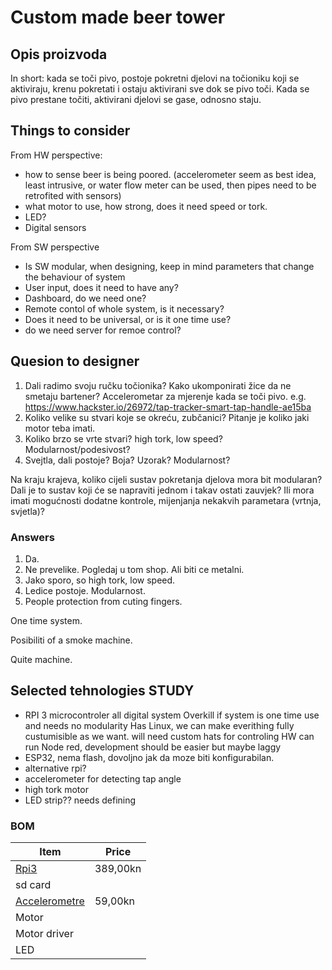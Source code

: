 # Custom made beer tower

## Opis proizvoda

In short: kada se toči pivo, postoje pokretni djelovi na točioniku koji se aktiviraju, krenu pokretati i ostaju aktivirani sve dok se pivo toči. Kada se pivo prestane točiti, aktivirani djelovi se gase, odnosno staju.

## Things to consider

From HW perspective:

- how to sense beer is being poored. (accelerometer seem as best idea, least intrusive, or water flow meter can be used, then pipes need to be retrofited with sensors)
- what motor to use, how strong, does it need speed or tork.
- LED?
- Digital sensors

From SW perspective

- Is SW modular, when designing, keep in mind parameters that change the behaviour of system
- User input, does it need to have any?
- Dashboard, do we need one?
- Remote contol of whole system, is it necessary?
- Does it need to be universal, or is it one time use?
- do we need server for remoe control?

## Quesion to designer

1. Dali radimo svoju ručku točionika? Kako ukomponirati žice da ne smetaju bartener? Accelerometar za mjerenje kada se toči pivo. e.g. <https://www.hackster.io/26972/tap-tracker-smart-tap-handle-ae15ba>
2. Koliko velike su stvari koje se okreću, zubčanici? Pitanje je koliko jaki motor teba imati.
3. Koliko brzo se vrte stvari? high tork, low speed? Modularnost/podesivost?
4. Svejtla, dali postoje? Boja? Uzorak? Modularnost?

Na kraju krajeva, koliko cijeli sustav pokretanja djelova mora bit modularan? Dali je to sustav koji će se napraviti jednom i takav ostati zauvjek? Ili mora imati mogućnosti dodatne kontrole, mijenjanja nekakvih parametara (vrtnja, svjetla)?

### Answers

1. Da.
2. Ne prevelike. Pogledaj u tom shop. Ali biti ce metalni.
3. Jako sporo, so high tork, low speed.
4. Ledice postoje. Modularnost.
5. People protection from cuting fingers.

One time system.

Posibiliti of a smoke machine.

Quite machine.

## Selected tehnologies STUDY

- RPI 3 microcontroler all digital system
  Overkill if system is one time use and needs no modularity
  Has Linux, we can make everithing fully custumisible as we want.
  will need custom hats for controling HW
  can run Node red, development should be easier but maybe laggy
- ESP32, nema flash, dovoljno jak da moze biti konfigurabilan.
- alternative rpi?
- accelerometer for detecting tap angle
- high tork motor
- LED strip?? needs defining

### BOM

| Item                                                                                                                          | Price    |
| ----------------------------------------------------------------------------------------------------------------------------- | -------- |
| [Rpi3](https://www.chipoteka.hr/raspberry-pi-3-model-b-wifi-bluetooth-onboard-8208000130?search=raspberry%20pi&description=0) | 389,00kn |
| sd card                                                                                                                       |          |
| [Accelerometre](https://www.chipoteka.hr/3-axis-digital-acceleration-sensor-module-mma8452-vma208-wpse208-9150036251)         | 59,00kn  |
| Motor                                                                                                                         |          |
| Motor driver                                                                                                                  |          |
| LED                                                                                                                           |          |
